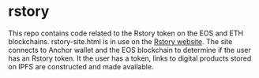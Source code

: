 # rstory

This repo contains code related to the Rstory token on the EOS and ETH blockchains. rstory-site.html is in use on the [Rstory website](https://rstory.io). The site connects to Anchor wallet and the EOS blockchain to determine if the user has an Rstory token. It the user has a token, links to digital products stored on IPFS are constructed and made available.  
